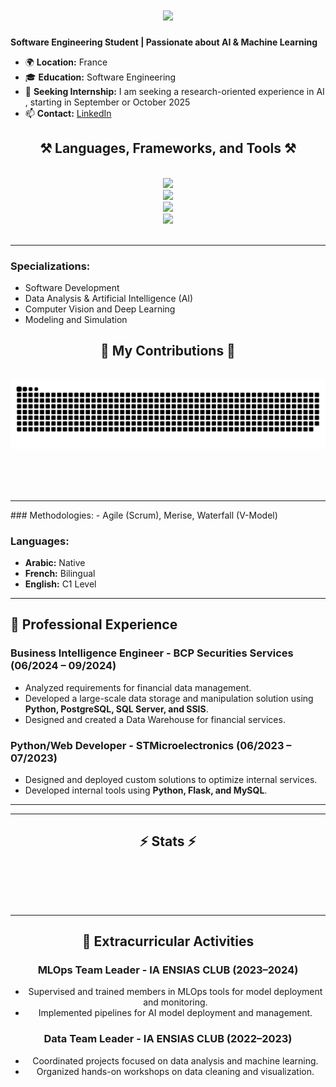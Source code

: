 
<h1 align="center">
    <img src="https://readme-typing-svg.herokuapp.com/?font=Righteous&size=35&center=true&vCenter=true&width=500&height=70&duration=4000&lines=Hi+There!👋;+I'm+Asmae+KARMOUCHI!;" />
</h1>

<!--
**AsmaeKarmouchi/AsmaeKarmouchi** is a ✨ _special_ ✨ repository because its `README.md` (this file) appears on your GitHub profile.

Here are some ideas to get you started:

- 🔭 I’m currently working on ...
- 🌱 I’m currently learning ...
- 👯 I’m looking to collaborate on ...
- 🤔 I’m looking for help with ...
- 💬 Ask me about ...
- 📫 How to reach me: ...
- 😄 Pronouns: ...
- ⚡ Fun fact: ...
-->
**Software Engineering Student | Passionate about AI & Machine Learning**

- 🌍 **Location:** France  
- 🎓 **Education:** Software Engineering 
- 📅 **Seeking Internship:**  I am seeking a research-oriented experience in AI , starting in September or October 2025
- 📫 **Contact:** [LinkedIn](https://www.linkedin.com/in/asmae-karmouchi-522769255/)



 
<h2 align="center">⚒️ Languages, Frameworks, and Tools ⚒️</h2>
<br/>
<div align="center">
    <img src="https://skillicons.dev/icons?i=python,java,c,kotlin,html,css,javascript,flask,octave,r,latex,nodejs,react,express" /><br>
    <img src="https://skillicons.dev/icons?i=postgresql,mysql,docker,kubernetes,aws,tensorflow,opencv,sklearn,tailwind," /><br>
    <img src="https://skillicons.dev/icons?i=windows,linux" /><br>
    <img src="https://skillicons.dev/icons?i=github,git,vscode,visualstudio" /><br>
</div>
<br/>
<hr/>

### Specializations:
- Software Development  
- Data Analysis & Artificial Intelligence (AI)  
- Computer Vision and Deep Learning  
- Modeling and Simulation

  
<div align="center">
  <h2>🐍 My Contributions 🐍</h2>
  <br>
  <img alt="snake eating my contributions" src="https://raw.githubusercontent.com/salesp07/salesp07/output/github-contribution-grid-snake.svg" />
  
  <br/><br/><br/>
</div>

<hr/>
### Methodologies:
- Agile (Scrum), Merise, Waterfall (V-Model)

### Languages:
- **Arabic:** Native  
- **French:** Bilingual  
- **English:** C1 Level 

---

## 💼 Professional Experience

### **Business Intelligence Engineer - BCP Securities Services** (06/2024 – 09/2024)
- Analyzed requirements for financial data management.  
- Developed a large-scale data storage and manipulation solution using **Python, PostgreSQL, SQL Server, and SSIS**.  
- Designed and created a Data Warehouse for financial services.

### **Python/Web Developer - STMicroelectronics** (06/2023 – 07/2023)
- Designed and deployed custom solutions to optimize internal services.  
- Developed internal tools using **Python, Flask, and MySQL**.

---

<hr/>

<h2 align="center">⚡ Stats ⚡</h2>
<br>
<div align=center>
  

<br/><br/>

<hr/>

## 🌟 Extracurricular Activities

### **MLOps Team Leader - IA ENSIAS CLUB** (2023–2024)
- Supervised and trained members in MLOps tools for model deployment and monitoring.  
- Implemented pipelines for AI model deployment and management.

### **Data Team Leader - IA ENSIAS CLUB** (2022–2023)
- Coordinated projects focused on data analysis and machine learning.  
- Organized hands-on workshops on data cleaning and visualization.

